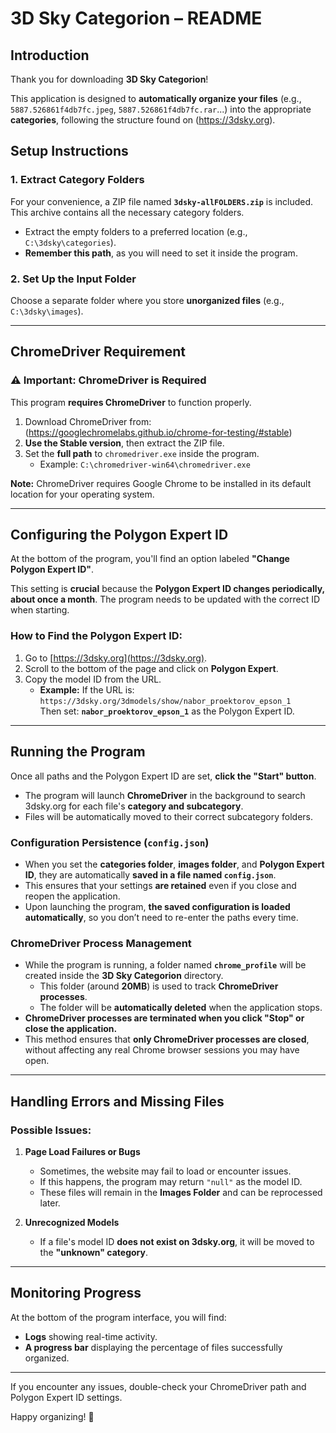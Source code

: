 # 3D Sky Categorion – README  

## Introduction  
Thank you for downloading **3D Sky Categorion**!  

This application is designed to **automatically organize your files** (e.g., `5887.526861f4db7fc.jpeg`, `5887.526861f4db7fc.rar`...) into the appropriate **categories**, following the structure found on (https://3dsky.org).  

## Setup Instructions  

### 1. Extract Category Folders  
For your convenience, a ZIP file named **`3dsky-allFOLDERS.zip`** is included. This archive contains all the necessary category folders.  

- Extract the empty folders to a preferred location (e.g., `C:\3dsky\categories`).  
- **Remember this path**, as you will need to set it inside the program.  

### 2. Set Up the Input Folder  
Choose a separate folder where you store **unorganized files** (e.g., `C:\3dsky\images`).  

---

## ChromeDriver Requirement  

### ⚠️ Important: ChromeDriver is Required  
This program **requires ChromeDriver** to function properly.  

1. Download ChromeDriver from:  
   (https://googlechromelabs.github.io/chrome-for-testing/#stable)  
2. **Use the Stable version**, then extract the ZIP file.  
3. Set the **full path** to `chromedriver.exe` inside the program.  
   - Example: `C:\chromedriver-win64\chromedriver.exe`  

**Note:** ChromeDriver requires Google Chrome to be installed in its default location for your operating system.  

---

## Configuring the Polygon Expert ID  

At the bottom of the program, you'll find an option labeled **"Change Polygon Expert ID"**.  

This setting is **crucial** because the **Polygon Expert ID changes periodically, about once a month**. The program needs to be updated with the correct ID when starting.  

### How to Find the Polygon Expert ID:  
1. Go to [https://3dsky.org](https://3dsky.org).  
2. Scroll to the bottom of the page and click on **Polygon Expert**.  
3. Copy the model ID from the URL.  
   - **Example:** If the URL is:  
     `https://3dsky.org/3dmodels/show/nabor_proektorov_epson_1`  
     Then set: **`nabor_proektorov_epson_1`** as the Polygon Expert ID.  

---

## Running the Program  

Once all paths and the Polygon Expert ID are set, **click the "Start" button**.  

- The program will launch **ChromeDriver** in the background to search 3dsky.org for each file's **category and subcategory**.  
- Files will be automatically moved to their correct subcategory folders.  

### Configuration Persistence (`config.json`)  

- When you set the **categories folder**, **images folder**, and **Polygon Expert ID**, they are automatically **saved in a file named `config.json`**.  
- This ensures that your settings **are retained** even if you close and reopen the application.  
- Upon launching the program, **the saved configuration is loaded automatically**, so you don’t need to re-enter the paths every time.  

### ChromeDriver Process Management  

- While the program is running, a folder named **`chrome_profile`** will be created inside the **3D Sky Categorion** directory.  
  - This folder (around **20MB**) is used to track **ChromeDriver processes**.  
  - The folder will be **automatically deleted** when the application stops.  
- **ChromeDriver processes are terminated when you click "Stop" or close the application.**  
- This method ensures that **only ChromeDriver processes are closed**, without affecting any real Chrome browser sessions you may have open.  

---

## Handling Errors and Missing Files  

### Possible Issues:  
1. **Page Load Failures or Bugs**  
   - Sometimes, the website may fail to load or encounter issues.  
   - If this happens, the program may return `"null"` as the model ID.  
   - These files will remain in the **Images Folder** and can be reprocessed later.  

2. **Unrecognized Models**  
   - If a file's model ID **does not exist on 3dsky.org**, it will be moved to the **"unknown" category**.  

---

## Monitoring Progress  

At the bottom of the program interface, you will find:  
- **Logs** showing real-time activity.  
- **A progress bar** displaying the percentage of files successfully organized.  

---

If you encounter any issues, double-check your ChromeDriver path and Polygon Expert ID settings.  

Happy organizing! 🚀  


